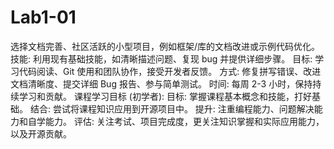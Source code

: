 # Lab1-01
选择文档完善、社区活跃的小型项目，例如框架/库的文档改进或示例代码优化。
技能: 利用现有基础技能，如清晰描述问题、复现 bug 并提供详细步骤。
目标: 学习代码阅读、Git 使用和团队协作，接受开发者反馈。
方式: 修复拼写错误、改进文档清晰度、提交详细 Bug 报告、参与简单测试。
时间: 每周 2-3 小时，保持持续学习和贡献。
课程学习目标 (初学者):
目标: 掌握课程基本概念和技能，打好基础。
结合: 尝试将课程知识应用到开源项目中。
提升: 注重编程能力、问题解决能力和自学能力。
评估: 关注考试、项目完成度，更关注知识掌握和实际应用能力，以及开源贡献。

